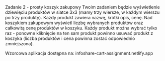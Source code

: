 Zadanie 2 - prosty koszyk zakupowy
Twoim zadaniem będzie wyświetlenie dziewięciu produktów w siatce 3x3 (mamy trzy wiersze, w każdym
wierszu po trzy produkty). Każdy produkt zawiera nazwę, krótki opis, cenę.
Nad koszykiem zakupowym wyświetl liczbę wybranych produktów oraz całkowitą cenę produktów w
koszyku. Każdy produkt można wybrać tylko raz - ponowne kliknięcie na ten sam produkt powinno usuwać
produkt z koszyka (liczba produktów i cena powinna zostać odpowiednio zmniejszona).



Wzorcowa aplikacja dostępna na: infoshare-cart-assignment.netlify.app





